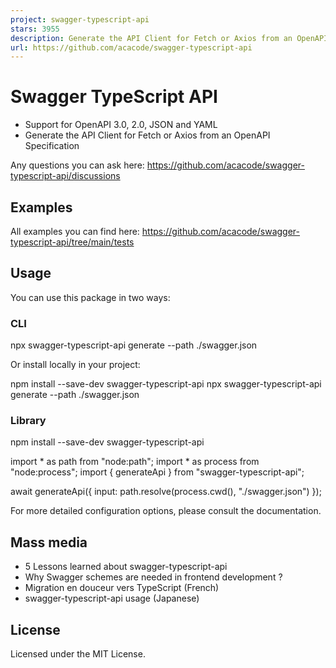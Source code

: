 ```yaml
---
project: swagger-typescript-api
stars: 3955
description: Generate the API Client for Fetch or Axios from an OpenAPI Specification
url: https://github.com/acacode/swagger-typescript-api
---
```


Swagger TypeScript API
======================

-   Support for OpenAPI 3.0, 2.0, JSON and YAML
-   Generate the API Client for Fetch or Axios from an OpenAPI Specification

Any questions you can ask here: https://github.com/acacode/swagger-typescript-api/discussions

Examples
--------

All examples you can find here: https://github.com/acacode/swagger-typescript-api/tree/main/tests

Usage
-----

You can use this package in two ways:

### CLI

npx swagger-typescript-api generate --path ./swagger.json

Or install locally in your project:

npm install --save-dev swagger-typescript-api
npx swagger-typescript-api generate --path ./swagger.json

### Library

npm install --save-dev swagger-typescript-api

import \* as path from "node:path";
import \* as process from "node:process";
import { generateApi } from "swagger-typescript-api";

await generateApi({ input: path.resolve(process.cwd(), "./swagger.json") });

For more detailed configuration options, please consult the documentation.

Mass media
----------

-   5 Lessons learned about swagger-typescript-api
-   Why Swagger schemes are needed in frontend development ?
-   Migration en douceur vers TypeScript (French)
-   swagger-typescript-api usage (Japanese)

License
-------

Licensed under the MIT License.
